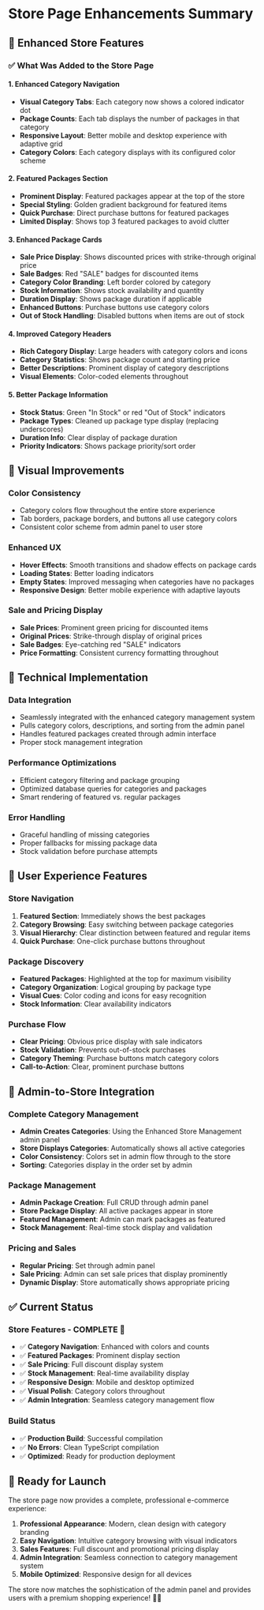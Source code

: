 # Store Page Enhancements Summary

## 🛒 Enhanced Store Features

### ✅ What Was Added to the Store Page

#### 1. **Enhanced Category Navigation**
- **Visual Category Tabs**: Each category now shows a colored indicator dot
- **Package Counts**: Each tab displays the number of packages in that category
- **Responsive Layout**: Better mobile and desktop experience with adaptive grid
- **Category Colors**: Each category displays with its configured color scheme

#### 2. **Featured Packages Section**
- **Prominent Display**: Featured packages appear at the top of the store
- **Special Styling**: Golden gradient background for featured items
- **Quick Purchase**: Direct purchase buttons for featured packages
- **Limited Display**: Shows top 3 featured packages to avoid clutter

#### 3. **Enhanced Package Cards**
- **Sale Price Display**: Shows discounted prices with strike-through original price
- **Sale Badges**: Red "SALE" badges for discounted items
- **Category Color Branding**: Left border colored by category
- **Stock Information**: Shows stock availability and quantity
- **Duration Display**: Shows package duration if applicable
- **Enhanced Buttons**: Purchase buttons use category colors
- **Out of Stock Handling**: Disabled buttons when items are out of stock

#### 4. **Improved Category Headers**
- **Rich Category Display**: Large headers with category colors and icons
- **Category Statistics**: Shows package count and starting price
- **Better Descriptions**: Prominent display of category descriptions
- **Visual Elements**: Color-coded elements throughout

#### 5. **Better Package Information**
- **Stock Status**: Green "In Stock" or red "Out of Stock" indicators
- **Package Types**: Cleaned up package type display (replacing underscores)
- **Duration Info**: Clear display of package duration
- **Priority Indicators**: Shows package priority/sort order

## 🎨 Visual Improvements

### **Color Consistency**
- Category colors flow throughout the entire store experience
- Tab borders, package borders, and buttons all use category colors
- Consistent color scheme from admin panel to user store

### **Enhanced UX**
- **Hover Effects**: Smooth transitions and shadow effects on package cards
- **Loading States**: Better loading indicators
- **Empty States**: Improved messaging when categories have no packages
- **Responsive Design**: Better mobile experience with adaptive layouts

### **Sale and Pricing Display**
- **Sale Prices**: Prominent green pricing for discounted items
- **Original Prices**: Strike-through display of original prices
- **Sale Badges**: Eye-catching red "SALE" indicators
- **Price Formatting**: Consistent currency formatting throughout

## 🔧 Technical Implementation

### **Data Integration**
- Seamlessly integrated with the enhanced category management system
- Pulls category colors, descriptions, and sorting from the admin panel
- Handles featured packages created through admin interface
- Proper stock management integration

### **Performance Optimizations**
- Efficient category filtering and package grouping
- Optimized database queries for categories and packages
- Smart rendering of featured vs. regular packages

### **Error Handling**
- Graceful handling of missing categories
- Proper fallbacks for missing package data
- Stock validation before purchase attempts

## 📱 User Experience Features

### **Store Navigation**
1. **Featured Section**: Immediately shows the best packages
2. **Category Browsing**: Easy switching between package categories
3. **Visual Hierarchy**: Clear distinction between featured and regular items
4. **Quick Purchase**: One-click purchase buttons throughout

### **Package Discovery**
- **Featured Packages**: Highlighted at the top for maximum visibility
- **Category Organization**: Logical grouping by package type
- **Visual Cues**: Color coding and icons for easy recognition
- **Stock Information**: Clear availability indicators

### **Purchase Flow**
- **Clear Pricing**: Obvious price display with sale indicators
- **Stock Validation**: Prevents out-of-stock purchases
- **Category Theming**: Purchase buttons match category colors
- **Call-to-Action**: Clear, prominent purchase buttons

## 🎯 Admin-to-Store Integration

### **Complete Category Management**
- **Admin Creates Categories**: Using the Enhanced Store Management admin panel
- **Store Displays Categories**: Automatically shows all active categories
- **Color Consistency**: Colors set in admin flow through to the store
- **Sorting**: Categories display in the order set by admin

### **Package Management**
- **Admin Package Creation**: Full CRUD through admin panel
- **Store Package Display**: All active packages appear in store
- **Featured Management**: Admin can mark packages as featured
- **Stock Management**: Real-time stock display and validation

### **Pricing and Sales**
- **Regular Pricing**: Set through admin panel
- **Sale Pricing**: Admin can set sale prices that display prominently
- **Dynamic Display**: Store automatically shows appropriate pricing

## ✅ Current Status

### **Store Features - COMPLETE** 🎉
- ✅ **Category Navigation**: Enhanced with colors and counts
- ✅ **Featured Packages**: Prominent display section
- ✅ **Sale Pricing**: Full discount display system
- ✅ **Stock Management**: Real-time availability display
- ✅ **Responsive Design**: Mobile and desktop optimized
- ✅ **Visual Polish**: Category colors throughout
- ✅ **Admin Integration**: Seamless category management flow

### **Build Status**
- ✅ **Production Build**: Successful compilation
- ✅ **No Errors**: Clean TypeScript compilation
- ✅ **Optimized**: Ready for production deployment

## 🚀 Ready for Launch

The store page now provides a complete, professional e-commerce experience:

1. **Professional Appearance**: Modern, clean design with category branding
2. **Easy Navigation**: Intuitive category browsing with visual indicators
3. **Sales Features**: Full discount and promotional pricing display
4. **Admin Integration**: Seamless connection to category management system
5. **Mobile Optimized**: Responsive design for all devices

The store now matches the sophistication of the admin panel and provides users with a premium shopping experience! 🛒✨
